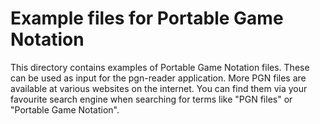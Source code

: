 # Example files for Portable Game Notation

This directory contains examples of Portable Game Notation files. These can be
used as input for the pgn-reader application. More PGN files are available at
various websites on the internet. You can find them via your favourite search
engine when searching for terms like "PGN files" or "Portable Game Notation".
